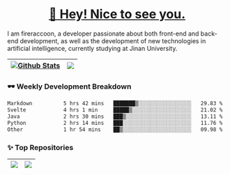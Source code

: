 <h1 align="center"><a href="https://blog.raccooncc.top">👋 Hey! Nice to see you.</a></h1>

I am fireraccoon, a developer passionate about both front-end and back-end development, as well as the development of new technologies in artificial intelligence, currently studying at Jinan University.

| <a href="#"><img src="https://github-readme-stats.raccooncc.top/api?username=fireraccoon&show_icons=true&include_all_commits=true&theme=buefy&hide_border=true" alt="Github Stats" /></a> | <a href="#"><img src="https://github-readme-stats.raccooncc.top/api/top-langs/?username=fireraccoon&layout=compact&theme=buefy&hide_border=true" /></a> |
| --- | --- |

### 🕶 Weekly Development Breakdown

<!--START_SECTION:waka-->

```txt
Markdown          5 hrs 42 mins   ███████▒░░░░░░░░░░░░░░░░░   29.83 %
Svelte            4 hrs 1 min     █████▒░░░░░░░░░░░░░░░░░░░   21.02 %
Java              2 hrs 30 mins   ███▒░░░░░░░░░░░░░░░░░░░░░   13.11 %
Python            2 hrs 14 mins   ███░░░░░░░░░░░░░░░░░░░░░░   11.76 %
Other             1 hr 54 mins    ██▒░░░░░░░░░░░░░░░░░░░░░░   09.98 %
```

<!--END_SECTION:waka-->

### ✨ Top Repositories

| <a href="https://github.com/fireraccoon/AdvVis-CNN"><img src="https://github-readme-stats.raccooncc.top/api/pin/?username=fireraccoon&repo=AdvVis-CNN&theme=buefy&hide_border=true" /></a> | <a href="https://github.com/fireraccoon/leetcode-solutions"><img src="https://github-readme-stats.raccooncc.top/api/pin/?username=fireraccoon&repo=leetcode-solutions&theme=buefy&hide_border=true" /></a> |
| --- | --- |
